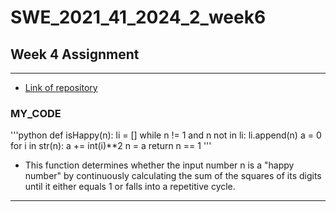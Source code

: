 # SWE_2021_41_2024_2_week6

## Week 4 Assignment
---
- [Link of repository](https://github.com/swoo7246/SWE_2021_41_2024_2_week_4)

### MY_CODE
'''python
def isHappy(n):
  li = []
  while n != 1 and n not in li:
    li.append(n)
    a = 0
    for i in str(n):
      a += int(i)**2
    n = a
  return n == 1
  '''
  - This function determines whether the input number n is a "happy number" by continuously calculating the sum of the squares of its digits until it either equals 1 or falls into a repetitive cycle.
---
